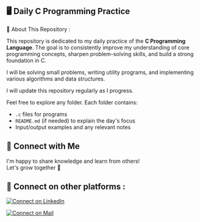 ## 🖥️ **Daily C Programming Practice** 


📌 About This Repository : 

This repository is dedicated to my daily practice of the **C Programming Language**. 
The goal is to consistently improve my understanding of core programming concepts, sharpen problem-solving skills, and build a strong foundation in C. 


I will be solving small problems, writing utility programs, and implementing various algorithms and data structures.

I will update this repository regularly as I progress.

Feel free to explore any folder. Each folder contains:
- `.c` files for programs
- `README.md` (if needed) to explain the day's focus
- Input/output examples and any relevant notes

## 🤝 Connect with Me

I'm happy to share knowledge and learn from others!  
Let's grow together 🚀

## 🔗 Connect on other platforms : 
[![Connect on LinkedIn](https://img.shields.io/badge/Connect%20on%20LinkedIn-0A66C2?style=for-the-badge&logo=linkedin&logoColor=white)](https://www.linkedin.com/in/raghavendra-g204800/)

[![Connect on Mail](https://img.shields.io/badge/Connect%20on%20Mail-EA4335?style=for-the-badge&logo=gmail&logoColor=white)](mailto:raghavendrasujith204800@gmail.com)






